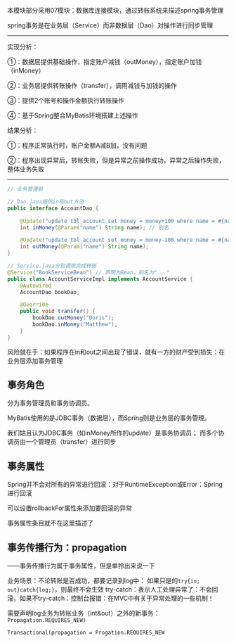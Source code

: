本模块部分采用07模块：数据库连接模块，通过转账系统来描述spring事务管理

spring事务是在业务层（Service）而非数据层（Dao）对操作进行同步管理

---

实现分析：

①：数据层提供基础操作，指定账户减钱（outMoney），指定账户加钱（inMoney）

②：业务层提供转账操作（transfer），调用减钱与加钱的操作

③：提供2个账号和操作金额执行转账操作

④：基于Spring整合MyBatis环境搭建上述操作

结果分析：

①：程序正常执行时，账户金额A减B加，没有问题

②：程序出现异常后，转账失败，但是异常之前操作成功，异常之后操作失败，整体业务失败

---

```java
// 业务管理前

// Dao.java提供in和out方法
public interface AccountDao {

    @Update("update tbl_account set money = money+100 where name = #{name}")
    int inMoney(@Param("name") String name); // 别名

    @Update("update tbl_account set money = money-100 where name = #{name}")
    int outMoney(@Param("name") String name);
}

// Service.java分别调用完成转账
@Service("BookServiceBean") // 声明为Bean，别名为"..."
public class AccountServiceImpl implements AccountService {
    @Autowired
    AccountDao bookDao;

    @Override
    public void transfer() {
        bookDao.outMoney("Doris");
        bookDao.inMoney("Matthew");
    }
}
```

风险就在于：如果程序在in和out之间出现了错误，就有一方的财产受到损失：在业务层添加事务管理

## 事务角色

分为事务管理员和事务协调员。

MyBatis使用的是JDBC事务（数据层），而Spring则是业务层的事务管理。

我们姑且认为JDBC事务（如inMoney所作的update）是事务协调员；
而多个协调员由一个管理员（transfer）进行同步

## 事务属性

Spring并不会对所有的异常进行回滚：对于RuntimeException或Error：Spring进行回滚

可以设置rollbackFor属性来添加要回滚的异常

事务属性条目就不在这里描述了

## 事务传播行为：propagation

——事务传播行为属于事务属性，但是单拎出来说一下

业务场景：不论转账是否成功，都要记录到log中：
如果只是的`try{in; out}catch{log;}`，则最终不会生效
try-catch：表示人工处理异常了：不会回滚。如果不try-catch：控制台报错：在MVC中有关于异常处理的一些机制！

需要声明log业务为转账业务（int&out）之外的新事务：`Propagation.REQUIRES_NEW)`

`Transactional(propagation = Progation.REQUIRES_NEW`